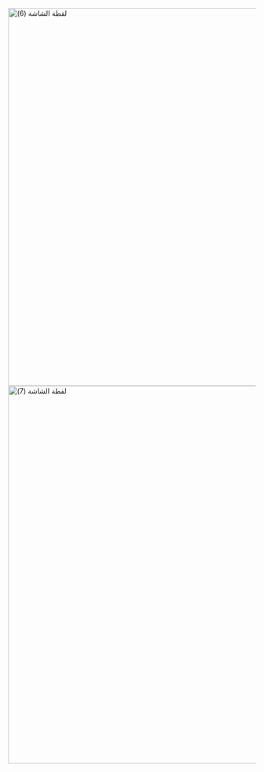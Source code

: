 <img width="1366" height="768" alt="‏‏لقطة الشاشة (6)" src="https://github.com/user-attachments/assets/e873165e-9dd7-47f9-95f2-465b5fedbc37" />
<img width="1366" height="768" alt="‏‏لقطة الشاشة (7)" src="https://github.com/user-attachments/assets/9345268e-f2fc-45c6-acd7-ca94f1b227f2" />
